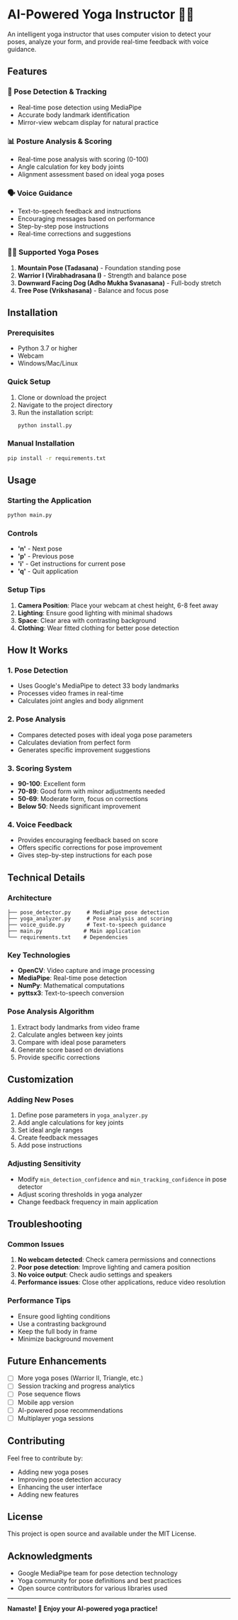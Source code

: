 # AI-Powered Yoga Instructor 🧘‍♀️

An intelligent yoga instructor that uses computer vision to detect your poses, analyze your form, and provide real-time feedback with voice guidance.

## Features

### 🎯 Pose Detection & Tracking
- Real-time pose detection using MediaPipe
- Accurate body landmark identification
- Mirror-view webcam display for natural practice

### 📊 Posture Analysis & Scoring
- Real-time pose analysis with scoring (0-100)
- Angle calculation for key body joints
- Alignment assessment based on ideal yoga poses

### 🗣️ Voice Guidance
- Text-to-speech feedback and instructions
- Encouraging messages based on performance
- Step-by-step pose instructions
- Real-time corrections and suggestions

### 🧘‍♀️ Supported Yoga Poses
1. **Mountain Pose (Tadasana)** - Foundation standing pose
2. **Warrior I (Virabhadrasana I)** - Strength and balance pose
3. **Downward Facing Dog (Adho Mukha Svanasana)** - Full-body stretch
4. **Tree Pose (Vrikshasana)** - Balance and focus pose

## Installation

### Prerequisites
- Python 3.7 or higher
- Webcam
- Windows/Mac/Linux

### Quick Setup
1. Clone or download the project
2. Navigate to the project directory
3. Run the installation script:
   ```bash
   python install.py
   ```

### Manual Installation
```bash
pip install -r requirements.txt
```

## Usage

### Starting the Application
```bash
python main.py
```

### Controls
- **'n'** - Next pose
- **'p'** - Previous pose  
- **'i'** - Get instructions for current pose
- **'q'** - Quit application

### Setup Tips
1. **Camera Position**: Place your webcam at chest height, 6-8 feet away
2. **Lighting**: Ensure good lighting with minimal shadows
3. **Space**: Clear area with contrasting background
4. **Clothing**: Wear fitted clothing for better pose detection

## How It Works

### 1. Pose Detection
- Uses Google's MediaPipe to detect 33 body landmarks
- Processes video frames in real-time
- Calculates joint angles and body alignment

### 2. Pose Analysis
- Compares detected poses with ideal yoga pose parameters
- Calculates deviation from perfect form
- Generates specific improvement suggestions

### 3. Scoring System
- **90-100**: Excellent form
- **70-89**: Good form with minor adjustments needed
- **50-69**: Moderate form, focus on corrections
- **Below 50**: Needs significant improvement

### 4. Voice Feedback
- Provides encouraging feedback based on score
- Offers specific corrections for pose improvement
- Gives step-by-step instructions for each pose

## Technical Details

### Architecture
```
├── pose_detector.py     # MediaPipe pose detection
├── yoga_analyzer.py     # Pose analysis and scoring
├── voice_guide.py       # Text-to-speech guidance
├── main.py             # Main application
└── requirements.txt    # Dependencies
```

### Key Technologies
- **OpenCV**: Video capture and image processing
- **MediaPipe**: Real-time pose detection
- **NumPy**: Mathematical computations
- **pyttsx3**: Text-to-speech conversion

### Pose Analysis Algorithm
1. Extract body landmarks from video frame
2. Calculate angles between key joints
3. Compare with ideal pose parameters
4. Generate score based on deviations
5. Provide specific corrections

## Customization

### Adding New Poses
1. Define pose parameters in `yoga_analyzer.py`
2. Add angle calculations for key joints
3. Set ideal angle ranges
4. Create feedback messages
5. Add pose instructions

### Adjusting Sensitivity
- Modify `min_detection_confidence` and `min_tracking_confidence` in pose detector
- Adjust scoring thresholds in yoga analyzer
- Change feedback frequency in main application

## Troubleshooting

### Common Issues
1. **No webcam detected**: Check camera permissions and connections
2. **Poor pose detection**: Improve lighting and camera position
3. **No voice output**: Check audio settings and speakers
4. **Performance issues**: Close other applications, reduce video resolution

### Performance Tips
- Ensure good lighting conditions
- Use a contrasting background
- Keep the full body in frame
- Minimize background movement

## Future Enhancements

- [ ] More yoga poses (Warrior II, Triangle, etc.)
- [ ] Session tracking and progress analytics
- [ ] Pose sequence flows
- [ ] Mobile app version
- [ ] AI-powered pose recommendations
- [ ] Multiplayer yoga sessions

## Contributing

Feel free to contribute by:
- Adding new yoga poses
- Improving pose detection accuracy
- Enhancing the user interface
- Adding new features

## License

This project is open source and available under the MIT License.

## Acknowledgments

- Google MediaPipe team for pose detection technology
- Yoga community for pose definitions and best practices
- Open source contributors for various libraries used

---

**Namaste! 🙏 Enjoy your AI-powered yoga practice!**
